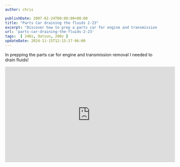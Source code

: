 ```yaml
---
author: chris

publishDate: 2007-02-24T00:00:00+00:00
title: "Parts Car draining the fluids 2-23"
excerpt: "Discover how to prep a parts car for engine and transmission removal by properly draining fluids."
url: 'parts-car-draining-the-fluids-2-23'
tags:  [ 240z, datsun, 280z ] 
updateDate: 2024-11-15T12:15:17-06:00
---
```


In prepping the parts car for engine and transmission removal I needed to drain fluids!

<iframe width="560" height="315" src="https://www.youtube.com/embed/xMh0b4KT2uo?si=fv5ogxzypUXJfKdX" title="YouTube video player" frameborder="0" allow="accelerometer; autoplay; clipboard-write; encrypted-media; gyroscope; picture-in-picture; web-share" referrerpolicy="strict-origin-when-cross-origin" allowfullscreen></iframe>
